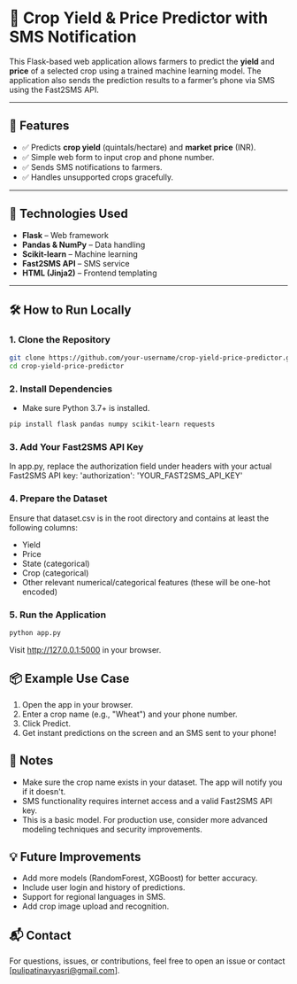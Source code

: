 # 🌾 Crop Yield & Price Predictor with SMS Notification
This Flask-based web application allows farmers to predict the **yield** and **price** of a selected crop using a trained machine learning model. The application also sends the prediction results to a farmer’s phone via SMS using the Fast2SMS API.

---

## 🚀 Features
- ✅ Predicts **crop yield** (quintals/hectare) and **market price** (INR).
- ✅ Simple web form to input crop and phone number.
- ✅ Sends SMS notifications to farmers.
- ✅ Handles unsupported crops gracefully.

---

## 🧠 Technologies Used
- **Flask** – Web framework
- **Pandas & NumPy** – Data handling
- **Scikit-learn** – Machine learning
- **Fast2SMS API** – SMS service
- **HTML (Jinja2)** – Frontend templating

---

## 🛠️ How to Run Locally
### 1. Clone the Repository
```bash
git clone https://github.com/your-username/crop-yield-price-predictor.git
cd crop-yield-price-predictor
```

### 2. Install Dependencies
- Make sure Python 3.7+ is installed.
```bash
pip install flask pandas numpy scikit-learn requests
```

### 3. Add Your Fast2SMS API Key
In app.py, replace the authorization field under headers with your actual Fast2SMS API key:
'authorization': 'YOUR_FAST2SMS_API_KEY'

### 4. Prepare the Dataset
Ensure that dataset.csv is in the root directory and contains at least the following columns:
- Yield
- Price
- State (categorical)
- Crop (categorical)
- Other relevant numerical/categorical features (these will be one-hot encoded)
  
### 5. Run the Application
```bash
python app.py
```
Visit http://127.0.0.1:5000 in your browser.

## 📦 Example Use Case
1. Open the app in your browser.
2. Enter a crop name (e.g., "Wheat") and your phone number.
3. Click Predict.
4. Get instant predictions on the screen and an SMS sent to your phone!

## 📌 Notes
- Make sure the crop name exists in your dataset. The app will notify you if it doesn't.
- SMS functionality requires internet access and a valid Fast2SMS API key.
- This is a basic model. For production use, consider more advanced modeling techniques and security improvements.

## 💡 Future Improvements
- Add more models (RandomForest, XGBoost) for better accuracy.
- Include user login and history of predictions.
- Support for regional languages in SMS.
- Add crop image upload and recognition.

## 📬 Contact
For questions, issues, or contributions, feel free to open an issue or contact [pulipatinavyasri@gmail.com].
